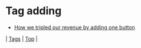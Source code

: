 <!--
title: Tag adding
date: 2020-06-28T15:26:58.966Z
tags:
-->
# Tag adding

 * [How we tripled our revenue by adding one button](63090893936.md)

| [Tags](tags.md) | [Top](index.md) |
